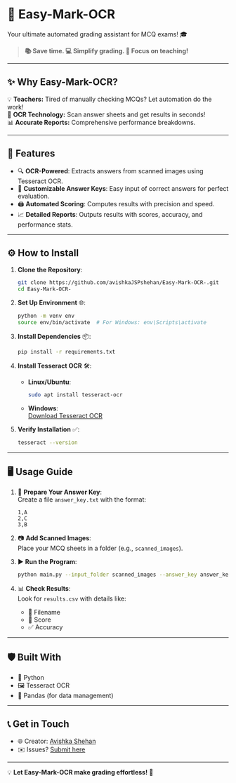

# 🏅 **Easy-Mark-OCR**  
Your ultimate automated grading assistant for MCQ exams! 🎓  

> **📚 Save time. 💻 Simplify grading. 🌟 Focus on teaching!**

---

## ✨ **Why Easy-Mark-OCR?**  
💡 **Teachers:** Tired of manually checking MCQs? Let automation do the work!  
📸 **OCR Technology:** Scan answer sheets and get results in seconds!  
📊 **Accurate Reports:** Comprehensive performance breakdowns.  

---

## 🚀 **Features**  
- 🔍 **OCR-Powered**: Extracts answers from scanned images using Tesseract OCR.  
- 🎯 **Customizable Answer Keys**: Easy input of correct answers for perfect evaluation.  
- 🖨️ **Automated Scoring**: Computes results with precision and speed.  
- 📈 **Detailed Reports**: Outputs results with scores, accuracy, and performance stats.  

---

## ⚙️ **How to Install**  

1. **Clone the Repository**:  
   ```bash
   git clone https://github.com/avishkaJSPshehan/Easy-Mark-OCR-.git
   cd Easy-Mark-OCR-
   ```  

2. **Set Up Environment** 🌐:  
   ```bash
   python -m venv env
   source env/bin/activate  # For Windows: env\Scripts\activate
   ```  

3. **Install Dependencies** 📦:  
   ```bash
   pip install -r requirements.txt
   ```  

4. **Install Tesseract OCR** 🛠️:  
   - **Linux/Ubuntu**:  
     ```bash
     sudo apt install tesseract-ocr
     ```  
   - **Windows**:  
     [Download Tesseract OCR](https://github.com/tesseract-ocr/tesseract)  

5. **Verify Installation** ✅:  
   ```bash
   tesseract --version
   ```  

---

## 🖥️ **Usage Guide**  

1. 📄 **Prepare Your Answer Key**:  
   Create a file `answer_key.txt` with the format:  
   ```
   1,A  
   2,C  
   3,B  
   ```  

2. 📷 **Add Scanned Images**:  
   Place your MCQ sheets in a folder (e.g., `scanned_images`).  

3. ▶️ **Run the Program**:  
   ```bash
   python main.py --input_folder scanned_images --answer_key answer_key.txt
   ```  

4. 📊 **Check Results**:  
   Look for `results.csv` with details like:  
   - 📝 Filename  
   - 🎯 Score  
   - ✅ Accuracy  

---

## 🛡️ **Built With**  
- 🐍 Python  
- 🖼️ Tesseract OCR  
- 📄 Pandas (for data management)  

---

## 📞 **Get in Touch**  
- 🌐 Creator: [Avishka Shehan](https://github.com/avishkaJSPshehan)  
- ✉️ Issues? [Submit here](https://github.com/avishkaJSPshehan/Easy-Mark-OCR-/issues)  

---

💡 **Let Easy-Mark-OCR make grading effortless!** 🚀  

